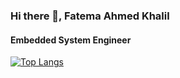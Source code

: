 ### Hi there 👋, Fatema Ahmed Khalil
#### Embedded System Engineer

[![Top Langs](https://github-readme-stats.vercel.app/api/top-langs/?username=anuraghazra)](https://github.com/anuraghazra/github-readme-statstheme=dark)

